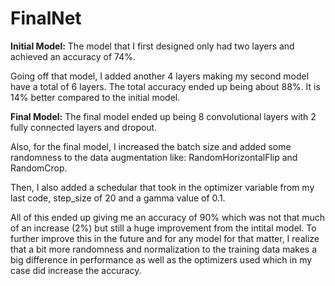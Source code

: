 # FinalNet

**Initial Model:**
The model that I first designed only had two layers and achieved an accuracy of 74%.

Going off that model, I added another 4 layers making my second model have a total of 6 layers. The total accuracy ended up being about 88%. It is 14% better compared to the initial model.

**Final Model:**
The final model ended up being 8 convolutional layers with 2 fully connected layers and dropout.

Also, for the final model, I increased the batch size and added some randomness to the data augmentation like: RandomHorizontalFlip and RandomCrop.

Then, I also added a schedular that took in the optimizer variable from my last code, step_size of 20 and a gamma value of 0.1.

All of this ended up giving me an accuracy of 90% which was not that much of an increase (2%) but still a huge improvement from the intital model. To further improve this in the future and for any model for that matter, I realize that a bit more randomness and normalization to the training data makes a big difference in performance as well as the optimizers used which in my case did increase the accuracy.
